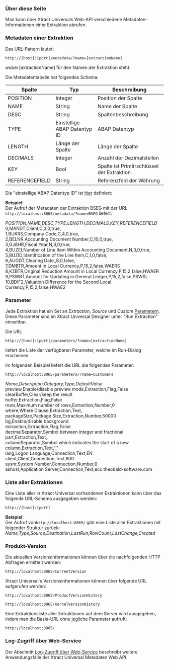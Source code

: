 ### Über diese Seite 
Man kann über Xtract Universals Web-API verschiedene Metadaten-Informationen einer Extraktion abrufen. 

### Metadaten einer Extraktion

Das URL-Pattern lautet: 
```
http://[host]:[port]/metadata/?name=[extractionName]
```
wobei [extractionName] für den Namen der Extraktion steht.

Die Metadatentabelle hat folgendes Schema:

| Spalte   | Typ                          | Beschreibung              |
|----------|------------------------------|---------------------------|
| POSITION | Integer                      | Position der Spalte       |
| NAME     | String                       | Name der Spalte           |
| DESC     | String                       | Spaltenbeschreibung       |
| TYPE     | Einstellige ABAP Datentyp ID | ABAP Datentyp             |
| LENGTH   | Länge der Spalte             | Länge der Spalte          |
| DECIMALS | Integer                      | Anzahl der Dezimalstellen |
| KEY      | Bool                         | Spalte ist Primärschlüssel der Extraktion |
| REFERENCEFIELD   | String               | Referenzfeld der Währung            |

Die "einstellige ABAP Datentyp ID" ist [hier](https://help.sap.com/doc/abapdocu_750_index_htm/7.50/DE-DE/abapdescribe_field.htm) definiert: 
           


**Beispiel**:<br>
Der Aufruf der Metadaten der Extraktion BSEG mit der URL ```http://localhost:8065/metadata/?name=BSEG``` liefert:

*POSITION,NAME,DESC,TYPE,LENGTH,DECIMALS,KEY,REFERENCEFIELD*<br>
0,MANDT,Client,C,3,0,true,<br>
1,BUKRS,Company Code,C,4,0,true,<br>
2,BELNR,Accounting Document Number,C,10,0,true,<br>
3,GJAHR,Fiscal Year,N,4,0,true,<br>
4,BUZEI,Number of Line Item Within Accounting Document,N,3,0,true,<br>
5,BUZID,Identification of the Line Item,C,1,0,false,<br>
6,AUGDT,Clearing Date,,8,0,false,<br>
7,DMBTR,Amount in Local Currency,P,15,2,false,WAERS<br>
8,KZBTR,Original Reduction Amount in Local Currency,P,15,2,false,HWAER<br>
9,PSWBT,Amount for Updating in General Ledger,P,15,2,false,PSWSL<br>
10,BDIF2,Valuation Difference for the Second Local Currency,P,15,2,false,HWAE2<br>

### Parameter

Jede Extraktion hat ein Set an *Extraction*, *Source* und *Custom* [Parametern](./extraktionsparameter).
Diese Parameter sind im Xtract Universal Designer unter "Run Extraction" einsehbar.


Die URL 
```
http://[host]:[port]/parameters/?name=[extractionName]
```
liefert die Liste der verfügbaren Parameter, welche im Run-Dialog erscheinen. 

Im folgenden Beispiel liefert die URL die folgenden Parameter:
```
http://localhost:8065/parameters/?name=Customers
```

*Name,Description,Category,Type,DefaultValue* <br>
preview,Enable/disable preview mode,Extraction,Flag,False <br>
clearBuffer,Clear/keep the result <br>buffer,Extraction,Flag,False <br>
rows,Maximum number of rows,Extraction,Number,0 <br>
where,Where Clause,Extraction,Text, <br>
packageSize,Package Size,Extraction,Number,50000 <br>
bg,Enable/disable background <br>extraction,Extraction,Flag,False <br>
decimalSeparator,Symbol between integer and fractional part,Extraction,Text,. <br>
columnSeparator,Symbol which indicates the start of a new column,Extraction,Text,"," <br>
lang,Logon Language,Connection,Text,EN <br>
client,Client,Connection,Text,800 <br>
sysnr,System Number,Connection,Number,0 <br>
ashost,Application Server,Connection,Text,ecc.theobald-software.com

### Liste aller Extraktionen 

Eine Liste aller in Xtract Universal vorhandenen Extraktionen kann über das folgende URL-Schema ausgegeben werden:

```
http://[host]:[port]
```

**Beispiel:** <br>
Der Aufruf von```http://localhost:8065/``` gibt eine Liste aller Extraktionen mit folgender Struktur zurück: <br>
*Name,Type,Source,Destination,LastRun,RowCount,LastChange,Created*



### Produkt-Version

Die aktuellen Versionsinformationen können über die nachfolgenden HTTP Abfragen ermittelt werden:
```
http://localhost:8065/CurrentVersion
```

Xtract Universal's Versionsinformationen können über folgende URL aufgerufen werden:
```
http://localhost:8065/ProductVersionHistory
```
```
http://localhost:8065/KernelVersionHistory
```
Eine Extraktionsliste aller Extraktionen auf dem Server wird ausgegeben, indem man die Basis-URL ohne jegliche Parameter aufruft:
```
http://localhost:8065/
```


### Log-Zugriff über Web-Service
Der Abschnitt [Log-Zugriff über Web-Service](./../logging/log-zugriff-ueber-http) beschreibt weitere Anwendungsfälle der Xtract Universal Metadaten Web API.
